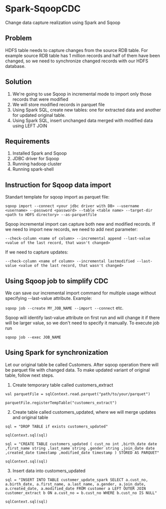 # Spark-SqoopCDC

Change data capture realization using Spark and Sqoop

## Problem
HDFS table needs to capture changes from the source RDB table. For example source RDB table has 1 million records and half of them have been changed, so we need to synchronize changed records with our HDFS database.

## Solution
1) We're going to use Sqoop in incremental mode to import only those records that were modified
2) We will store modified records in parquet file 
3) Using Spark SQL, create new tables: one for extracted data and another for updated original table.
4) Using Spark SQL, insert unchanged data merged with modified data using LEFT JOIN

## Requirements
1) Installed Spark and Sqoop
2) JDBC driver for Sqoop
3) Running hadoop cluster
4) Running spark-shell

## Instruction for Sqoop data import
Standart template for sqoop import as parquet file:

`sqoop import --connect <your jdbc driver with DB> --username <username> --password <password> --table <table name> --target-dir <path to HDFS directory> --as-parquetfile`

Sqoop incremental import can capture both new and modified records. If we need to import new records, we need to add next parameter:

`--check-column <name of column> --incremental append --last-value <value of the last record, that wasn't changed>`

If we need to capture updates:

`--check-column <name of column> --incremental lastmodified --last-value <value of the last record, that wasn't changed>`

## Using Sqoop job to simplify CDC
We can save our incremental import command for multiple usage without specifying --last-value attribute. Example: 

`sqoop job --create MY_JOB_NAME --import --connect` etc.

Sqoop will identify last-value attribute on first run and will change it if there will be larger value, so we don't need to specify it manually. To execute job run

`sqoop job --exec JOB_NAME`

## Using Spark for synchronization
Let our original table be called Customers. After sqoop operation there will be parquet file with changed data. To make updated variant of original table, follow next steps.
1) Create temporary table called customers_extract

  `val parquetFile = sqlContext.read.parquet("path/to/your/parquet")`
  
  `parquetFile.registerTempTable("customers_extract")`

2) Create table called customers_updated, where we will merge updates and original table

  `sql = "DROP TABLE if exists customers_updated"`
  
  `sqlContext.sql(sql)`
  
  `sql = "CREATE TABLE customers_updated ( cust_no int ,birth_date date ,first_name string ,last_name string ,gender string ,join_date date ,created_date timestamp ,modified_date timestamp ) STORED AS PARQUET"`
  
  `sqlContext.sql(sql)`
  
 3) Insert data into customers_updated
 
 `sql = "INSERT INTO TABLE customer_update_spark SELECT a.cust_no, a.birth_date, a.first_name, a.last_name, a.gender, a.join_date, a.created_date, a.modified_date FROM customer a LEFT OUTER JOIN customer_extract b ON a.cust_no = b.cust_no WHERE b.cust_no IS NULL"`
 
 `sqlContext.sql(sql)`
